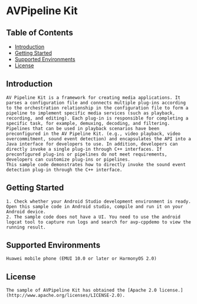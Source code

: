 # AVPipeline  Kit

## Table of Contents
 * [Introduction](#introduction)
 * [Getting Started](#getting-started)
 * [Supported Environments](#supported-environments)
 * [License](#license)
## Introduction
    AV Pipeline Kit is a framework for creating media applications. It parses a configuration file and connects multiple plug-ins according to the orchestration relationship in the configuration file to form a pipeline to implement specific media services (such as playback, recording, and editing). Each plug-in is responsible for completing a specific task, for example, demuxing, decoding, and filtering.
    Pipelines that can be used in playback scenarios have been preconfigured in the AV Pipeline Kit. (e.g., video playback, video overcommitment, sound event detection) and encapsulates the API into a Java interface for developers to use. In addition, developers can directly invoke a single plug-in through C++ interfaces. If preconfigured plug-ins or pipelines do not meet requirements, developers can customize plug-ins or pipelines.
    This sample code demonstrates how to directly invoke the sound event detection plug-in through the C++ interface.

## Getting Started
    1. Check whether your Android Studio development environment is ready. Open this sample code in Android studio, compile and run it on your Android device.
    2. The sample code does not have a UI. You need to use the android logcat tool to capture run logs and search for avp-cppdemo to view the running result.

## Supported Environments
    Huawei mobile phone (EMUI 10.0 or later or HarmonyOS 2.0)
## License
    The sample of AVPipeline Kit has obtained the [Apache 2.0 license.](http://www.apache.org/licenses/LICENSE-2.0).
